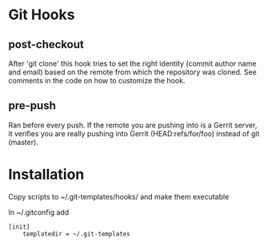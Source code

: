 # Git Hooks

## post-checkout

After 'git clone' this hook tries to set the right identity (commit author name
and email) based on the remote from which the repository was cloned.
See comments in the code on how to customize the hook.

## pre-push

Ran before every push. If the remote you are pushing into is a Gerrit server,
it verifies you are really pushing into Gerrit (HEAD:refs/for/foo) instead of
git (master).


# Installation

Copy scripts to ~/.git-templates/hooks/ and make them executable

In ~/.gitconfig add

```
[init]
    templatedir = ~/.git-templates
```
